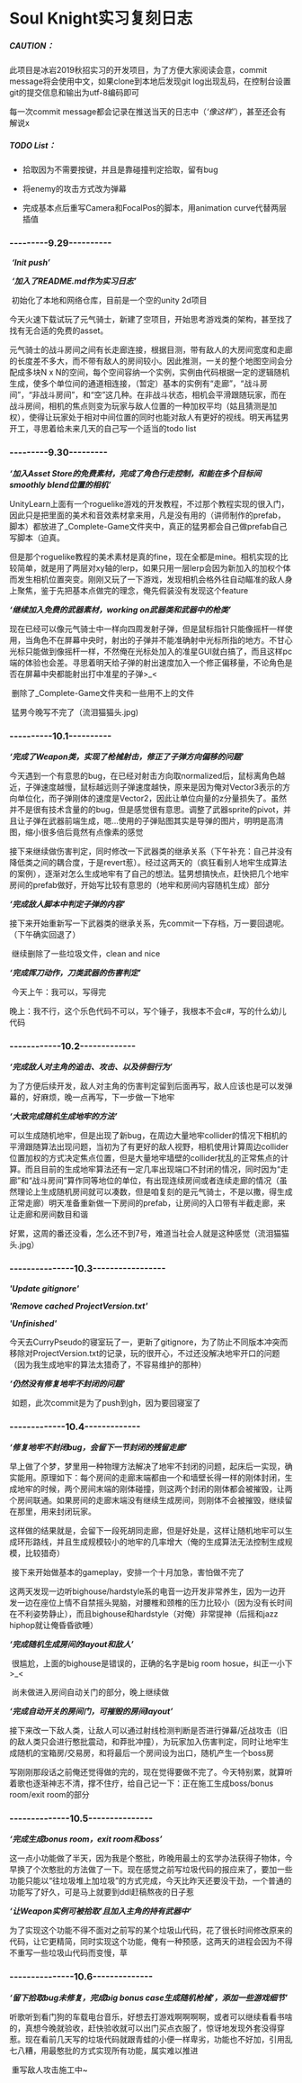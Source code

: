 # Soul Knight实习复刻日志

##### CAUTION：

此项目是冰岩2019秋招实习的开发项目，为了方便大家阅读会意，commit message将会使用中文，如果clone到本地后发现git log出现乱码，在控制台设置git的提交信息和输出为utf-8编码即可

每一次commit message都会记录在推送当天的日志中（*‘像这样’*），甚至还会有解说x

##### TODO List：

- 拾取因为不需要按键，并且是靠碰撞判定拾取，留有bug

- 将enemy的攻击方式改为弹幕

- 完成基本点后重写Camera和FocalPos的脚本，用animation curve代替两层插值



### ---------9.29----------

​	***‘Init push’***	

​	***‘加入了README.md作为实习日志’***

​	初始化了本地和网络仓库，目前是一个空的unity 2d项目

​	今天火速下载试玩了元气骑士，新建了空项目，开始思考游戏类的架构，甚至找了找有无合适的免费的asset。

​	元气骑士的战斗房间之间有长走廊连接，根据目测，带有敌人的大房间宽度和走廊的长度差不多大，而不带有敌人的房间较小。因此推测，一关的整个地图空间会分配成多块N x N的空间，每个空间容纳一个实例，实例由代码根据一定的逻辑随机生成，使多个单位间的通道相连接，（暂定）基本的实例有“走廊”，“战斗房间”，“非战斗房间”，和“空”这几种。在非战斗状态，相机会平滑跟随玩家，而在战斗房间，相机的焦点则变为玩家与敌人位置的一种加权平均（姑且猜测是加权），使得让玩家处于相对中间位置的同时也能对敌人有更好的视线。明天再猛男开工，寻思着给未来几天的自己写一个适当的todo list

### ---------9.30---------

***‘加入Asset Store的免费素材，完成了角色行走控制，和能在多个目标间smoothly blend位置的相机’***

​	UnityLearn上面有一个roguelike游戏的开发教程，不过那个教程实现的很入门，因此只是把里面的美术和音效素材拿来用，凡是没有用的（讲师制作的prefab，脚本）都放进了_Complete-Game文件夹中，真正的猛男都会自己做prefab自己写脚本（迫真。

​	但是那个roguelike教程的美术素材是真的fine，现在全都是mine。相机实现的比较简单，就是用了两层对xy轴的lerp，如果只用一层lerp会因为新加入的加权个体而发生相机位置突变。刚刚又玩了一下游戏，发现相机会格外往自动瞄准的敌人身上聚焦，鉴于先把基本点做完的理念，俺先假装没有发现这个feature

***‘继续加入免费的武器素材，working on武器类和武器中的枪类’***

​	现在已经可以像元气骑士中一样向四周发射子弹，但是鼠标指针只能像摇杆一样使用，当角色不在屏幕中央时，射出的子弹并不能准确射中光标所指的地方。不甘心光标只能做到像摇杆一样，不然俺在光标处加入的准星GUI就白搞了，而且这样pc端的体验也会差。寻思着明天给子弹的射出速度加入一个修正偏移量，不论角色是否在屏幕中央都能射出打中准星的子弹>_<

​	删除了_Complete-Game文件夹和一些用不上的文件

​	猛男今晚写不完了（流泪猫猫头.jpg)

### ----------10.1----------

***‘完成了Weapon类，实现了枪械射击，修正了子弹方向偏移的问题’***

​	今天遇到一个有意思的bug，在已经对射击方向取normalized后，鼠标离角色越近，子弹速度越慢，鼠标越远则子弹速度越快，原来是因为俺对Vector3表示的方向单位化，而子弹刚体的速度是Vector2，因此让单位向量的z分量损失了。虽然并不是很有技术含量的的bug，但是感觉很有意思。调整了武器sprite的pivot，并且让子弹在武器前端生成，嗯...使用的子弹贴图其实是导弹的图片，明明是高清图，缩小很多倍后竟然有点像素的感觉

​	接下来继续做伤害判定，同时修改一下武器类的继承关系（下午补充：自己并没有降低类之间的耦合度，于是revert惹）。经过这两天的（疯狂看别人地牢生成算法的案例），逐渐对怎么生成地牢有了自己的想法。猛男想搞快点，赶快把几个地牢房间的prefab做好，开始写比较有意思的（地牢和房间内容随机生成）部分

***‘完成敌人脚本中判定子弹的内容’***

​	接下来开始重新写一下武器类的继承关系，先commit一下存档，万一要回退呢。（下午确实回退了）

​	继续删除了一些垃圾文件，clean and nice

***‘完成挥刀动作，刀类武器的伤害判定’***

​	今天上午：我可以，写得完

​	晚上：我不行，这个乐色代码不可以，写个锤子，我根本不会c#，写的什么幼儿代码

### ------------10.2-------------

***‘完成敌人对主角的追击、攻击、以及徘徊行为’***

​	为了方便后续开发，敌人对主角的伤害判定留到后面再写，敌人应该也是可以发弹幕的，好麻烦，晚一点再写，下一步做一下地牢

***‘大致完成随机生成地牢的方法’***

​	可以生成随机地牢，但是出现了新bug，在周边大量地牢collider的情况下相机的平滑跟随算法出现问题，当初为了有更好的敌人视野，相机使用计算周边collider位置加权的方式决定焦点位置，但是大量地牢墙壁的collider扰乱的正常焦点的计算。而且目前的生成地牢算法还有一定几率出现端口不封闭的情况，同时因为“走廊”和“战斗房间”算作同等地位的单位，有出现连续房间或者连续走廊的情况（虽然理论上生成随机房间就可以凑数，但是咱复刻的是元气骑士，不是以撒，得生成正常走廊）明天准备重新做一下房间的prefab，让房间的入口带有半截走廊，来让走廊和房间数目和谐

​	好累，这周的番还没看，怎么还不到7号，难道当社会人就是这种感觉（流泪猫猫头.jpg）

### ---------------10.3-----------------

***'Update gitignore'***

***'Remove cached ProjectVersion.txt'***

***'Unfinished'***

​	今天去CurryPseudo的寝室玩了一，更新了gitignore，为了防止不同版本冲突而移除对ProjectVersion.txt的记录，玩的很开心，不过还没解决地牢开口的问题（因为我生成地牢的算法太猎奇了，不容易维护的那种）

***‘仍然没有修复地牢不封闭的问题’***

​	如题，此次commit是为了push到gh，因为要回寝室了

### -------------10.4-------------

***‘修复地牢不封闭bug，会留下一节封闭的残留走廊’***

​	早上做了个梦，梦里用一种物理方法解决了地牢不封闭的问题，起床后一实现，确实能用。原理如下：每个房间的走廊末端都由一个和墙壁长得一样的刚体封闭，生成地牢的时候，两个房间末端的刚体碰撞，则这两个封闭的刚体都会被摧毁，让两个房间联通。如果房间的走廊末端没有继续生成房间，则刚体不会被摧毁，继续留在那里，用来封闭玩家。

​	这样做的结果就是，会留下一段死胡同走廊，但是好处是，这样让随机地牢可以生成环形路线，并且生成规模较小的地牢的几率增大（俺的生成算法无法控制生成规模，比较猎奇）

​	接下来开始做基本的gameplay，安排一个十月加急，害怕做不完了

​	这两天发现一边听bighouse/hardstyle系的电音一边开发非常养生，因为一边开发一边在座位上情不自禁摇头晃脑，对腰椎和颈椎的压力比较小（因为没有长时间在不利姿势静止），而且bighouse和hardstyle（对俺）非常提神（后摇和jazz hiphop就让俺昏昏欲睡）

***‘完成随机生成房间的layout和敌人’***

​	很尴尬，上面的bighouse是错误的，正确的名字是big room hosue，纠正一小下>_<

​	尚未做进入房间自动关门的部分，晚上继续做

***‘完成自动开关的房间门，可摧毁的房间layout’***

​	接下来改一下敌人类，让敌人可以通过射线检测判断是否进行弹幕/近战攻击（旧的敌人类只会进行憨批震动，和莽批冲撞），为玩家加入伤害判定，同时让地牢生成随机的宝箱房/交易房，和将最后一个房间设为出口，随机产生一个boss房

​	写刚刚那段话之前俺还觉得做的完的，现在觉得要做不完了。今天特别累，就算听着歌也逐渐神志不清，撑不住疗，给自己记一下：正在施工生成boss/bonus room/exit room的部分

### --------------10.5---------------

***‘完成生成bonus room，exit room和boss’***

​	这一点小功能做了半天，因为我是个憨批，昨晚用最土的玄学办法获得子物体，今早换了个次憨批的方法做了一下。现在感觉之前写垃圾代码的报应来了，要加一些功能只能以“往垃圾堆上加垃圾”的方式完成，今天比昨天还要没干劲，一个普通的功能写了好久，可是马上就要到ddl赶稿熬夜的日子惹

***‘让Weapon实例可被拾取’且加入主角的持有武器中‘***

​	为了实现这个功能不得不面对之前写的某个垃圾山代码，花了很长时间修改原来的代码，让它更精简，同时实现这个功能，俺有一种预感，这两天的进程会因为不得不重写一些垃圾山代码而变慢，草

### ---------------10.6--------------

***‘留下拾取bug未修复，完成big bonus case生成随机枪械’，添加一些游戏细节’***

​	听歌听到看门狗的车载电台音乐，好想去打游戏啊啊啊啊，或者可以继续看看书啥的，真想今晚就验收，赶快验收就可以出门买点衣服了，惊讶地发现外套没得穿惹。现在看前几天写的垃圾代码就跟青蛙的小便一样卑劣，功能也不好加，引用乱七八糟，用最憨批的方式实现所有功能，属实难以推进

​	重写敌人攻击施工中~